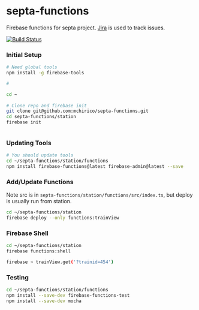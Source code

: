 # septa-functions
Firebase functions for septa project. <a href="https://jira.aipiggybot.io/projects/SEPT/issues">Jira</a> is used to track issues.

[![Build Status](https://travis-ci.com/mchirico/septa-functions.svg?branch=develop)](https://travis-ci.com/mchirico/septa-functions)

### Initial Setup
```bash
# Need global tools
npm install -g firebase-tools

# 

cd ~
 
# Clone repo and firebase init
git clone git@github.com:mchirico/septa-functions.git
cd septa-functions/station
firebase init



```


### Updating Tools

```bash
# You should update tools
cd ~/septa-functions/station/functions
npm install firebase-functions@latest firebase-admin@latest --save
```

### Add/Update Functions

Note src is in `septa-functions/station/functions/src/index.ts`, but deploy is usually run from station.

```bash
cd ~/septa-functions/station
firebase deploy --only functions:trainView

```


### Firebase Shell

```bash
cd ~/septa-functions/station
firebase functions:shell

firebase > trainView.get('?trainid=454')
```

### Testing

```bash
cd ~/septa-functions/station/functions
npm install --save-dev firebase-functions-test
npm install --save-dev mocha
```


